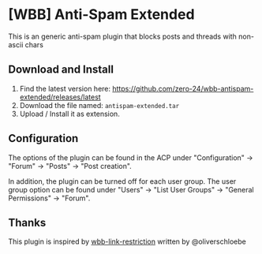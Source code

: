 # [WBB] Anti-Spam Extended

This is an generic anti-spam plugin that blocks posts and threads with non-ascii chars

## Download and Install

1. Find the latest version here: https://github.com/zero-24/wbb-antispam-extended/releases/latest 
2. Download the file named: `antispam-extended.tar`
3. Upload / Install it as extension.

## Configuration

The options of the plugin can be found in the ACP under "Configuration" -> "Forum" -> "Posts" -> "Post creation".

In addition, the plugin can be turned off for each user group. The user group option can be found under "Users" -> "List User Groups" -> "General Permissions" -> "Forum".

## Thanks

This plugin is inspired by [wbb-link-restriction](https://github.com/OliverSchloebe/wbb-link-restriction) written by @oliverschloebe 
